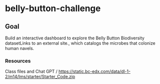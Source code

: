 # belly-button-challenge

## Goal
Build an interactive dashboard to explore the Belly Button Biodiversity datasetLinks to an external site., 
which catalogs the microbes that colonize human navels.

### Resources
Class files and Chat GPT /
https://static.bc-edx.com/data/dl-1-2/m14/lms/starter/Starter_Code.zip
